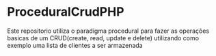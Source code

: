 # ProceduralCrudPHP

Este repositorio utiliza o paradigma procedural para fazer as operações basicas de um CRUD(create, read, update e delete) utilizando como exemplo uma lista de clientes a ser armazenada